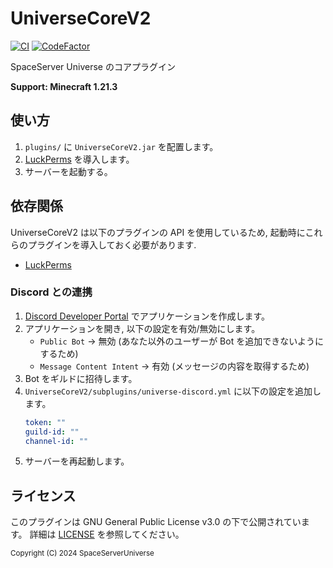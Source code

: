 # UniverseCoreV2

[![CI](https://github.com/SpaceServerUniverse/UniverseCoreV2/actions/workflows/ci.yaml/badge.svg)](https://github.com/SpaceServerUniverse/UniverseCoreV2/actions/workflows/ci.yaml)
[![CodeFactor](https://www.codefactor.io/repository/github/spaceserveruniverse/universecorev2/badge)](https://www.codefactor.io/repository/github/spaceserveruniverse/universecorev2)

SpaceServer Universe のコアプラグイン

**Support: Minecraft 1.21.3**

## 使い方

1. `plugins/` に `UniverseCoreV2.jar` を配置します。
2. [LuckPerms](https://luckperms.net/) を導入します。
3. サーバーを起動する。

## 依存関係

UniverseCoreV2 は以下のプラグインの API を使用しているため, 起動時にこれらのプラグインを導入しておく必要があります.

- [LuckPerms](https://luckperms.net/)

### Discord との連携

1. [Discord Developer Portal](https://discord.com/developers/applications) でアプリケーションを作成します。
2. アプリケーションを開き, 以下の設定を有効/無効にします。
   - `Public Bot` -> 無効 (あなた以外のユーザーが Bot を追加できないようにするため)
   - `Message Content Intent` -> 有効 (メッセージの内容を取得するため)
3. Bot をギルドに招待します。
4. `UniverseCoreV2/subplugins/universe-discord.yml` に以下の設定を追加します。
   ```yaml
   token: ""
   guild-id: ""
   channel-id: ""
   ```
5. サーバーを再起動します。

## ライセンス

このプラグインは GNU General Public License v3.0 の下で公開されています。 詳細は [LICENSE](LICENSE) を参照してください。

<sub>
    Copyright (C) 2024 SpaceServerUniverse
</sub>
